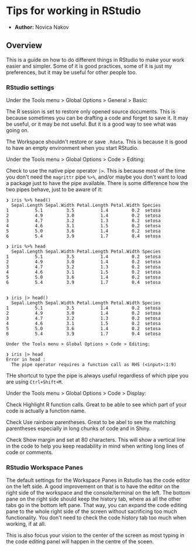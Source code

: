 # Tips for working in RStudio

- **Author:** Novica Nakov

## Overview

This is a guide on how to do different things in RStudio to make your work easier and simpler. Some of it is good practices, some of it is just my preferences, but it may be useful for other people too.

### RStudio settings

Under the Tools menu > Global Options > General > Basic:

The R session is set to restore only opened source documents. This is because sometimes you can be drafting a code and forget to save it. It may be useful, or it may be not useful. But it is a good way to see what was going on.

The Workspace shouldn't restore or save `.Rdata`. This is because it is good to have an empty environment when you start RStudio.

Under the Tools menu > Global Options > Code > Editing:

Check to use the native pipe operator `|>`. This is because most of the time you don't need the `magrittr` pipe `%>%`, and/or maybe you don't want to load a package just to have the pipe available. There is some difference how the two pipes behave, just to be aware of it:

```
❯ iris %>% head()
  Sepal.Length Sepal.Width Petal.Length Petal.Width Species
1          5.1         3.5          1.4         0.2  setosa
2          4.9         3.0          1.4         0.2  setosa
3          4.7         3.2          1.3         0.2  setosa
4          4.6         3.1          1.5         0.2  setosa
5          5.0         3.6          1.4         0.2  setosa
6          5.4         3.9          1.7         0.4  setosa

❯ iris %>% head
  Sepal.Length Sepal.Width Petal.Length Petal.Width Species
1          5.1         3.5          1.4         0.2  setosa
2          4.9         3.0          1.4         0.2  setosa
3          4.7         3.2          1.3         0.2  setosa
4          4.6         3.1          1.5         0.2  setosa
5          5.0         3.6          1.4         0.2  setosa
6          5.4         3.9          1.7         0.4  setosa


❯ iris |> head()
  Sepal.Length Sepal.Width Petal.Length Petal.Width Species
1          5.1         3.5          1.4         0.2  setosa
2          4.9         3.0          1.4         0.2  setosa
3          4.7         3.2          1.3         0.2  setosa
4          4.6         3.1          1.5         0.2  setosa
5          5.0         3.6          1.4         0.2  setosa
6          5.4         3.9          1.7         0.4  setosa

Under the Tools menu > Global Options > Code > Editing:

❯ iris |> head
Error in head : 
  The pipe operator requires a function call as RHS (<input>:1:9)
```

THe shortcut to type the pipe is always useful regardless of which pipe you are using `Ctrl+Shift+M`.

Under the Tools menu > Global Options > Code > Display:

Check Highlight R function calls. Great to be able to see which part of your code is actually a function name.

Check Use rainbow parentheses. Great to be abel to see the matching parentheses especially in long chunks of code and in Shiny.

Check Show margin and set at 80 characters. This will show a vertical line in the code to help you keep readability in mind when writing long lines of code or comments.

### RStudio Workspace Panes

The default settings for the Workspace Panes in Rstudio has the code editor on the left side. A good improvement on that is to have the editor on the right side of the workspace and the console/terminal on the left. The bottom pane on the right side should keep the history tab, where as all the other tabs go in the bottom left pane. That way, you can expand the code editing pane to the whole right side of the screen without sacrificing too much functionality. You don't need to check the code history tab too much when working, if at all.

This is also focus your vision to the center of the screen as most typing in the code editing panel will happen in the centre of the sceen.